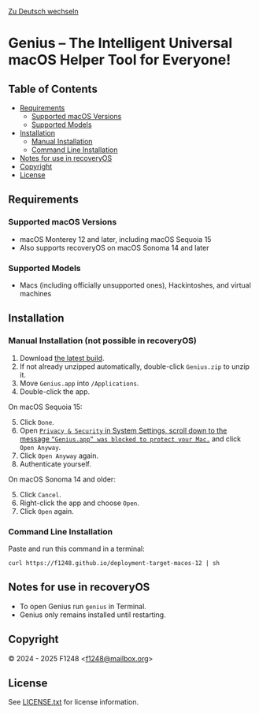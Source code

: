 <!--
© 2024 F1248 <f1248@mailbox.org>
See LICENSE.txt for license information.
-->

[Zu Deutsch wechseln](README_DE.md)

# Genius – The Intelligent Universal macOS Helper Tool for Everyone!

## Table of Contents

- [Requirements](#requirements)
	- [Supported macOS Versions](#supported-macos-versions)
	- [Supported Models](#supported-models)
- [Installation](#installation)
	- [Manual Installation](#manual-installation-not-possible-in-recoveryos)
	- [Command Line Installation](#command-line-installation)
- [Notes for use in recoveryOS](#notes-for-use-in-recoveryos)
- [Copyright](#copyright)
- [License](#license)

## Requirements

### Supported macOS Versions

- macOS Monterey 12 and later, including macOS Sequoia 15
- Also supports recoveryOS on macOS Sonoma 14 and later

### Supported Models

- Macs (including officially unsupported ones), Hackintoshes, and virtual machines

## Installation

### Manual Installation (not possible in recoveryOS)

1. Download [the latest build](https://nightly.link/F1248/Genius/workflows/Build-Genius/deployment-target-macos-12/Genius.zip).
2. If not already unzipped automatically, double-click `Genius.zip` to unzip it.
3. Move `Genius.app` into `/Applications`.
4. Double-click the app.

On macOS Sequoia 15:

5. Click `Done`.
6. Open [`Privacy & Security` in System Settings, scroll down to the message `“Genius.app” was blocked to protect your Mac.`](https://f1248.github.io/r?d=x-apple.systempreferences:com.apple.settings.PrivacySecurity.extension?Security) and click `Open Anyway`.
7. Click `Open Anyway` again.
8. Authenticate yourself.

On macOS Sonoma 14 and older:

5. Click `Cancel`.
6. Right-click the app and choose `Open`.
7. Click `Open` again.

### Command Line Installation

Paste and run this command in a terminal:

```shellsession
curl https://f1248.github.io/deployment-target-macos-12 | sh
```

## Notes for use in recoveryOS

- To open Genius run `genius` in Terminal.
- Genius only remains installed until restarting.

## Copyright
© 2024 - 2025 F1248 <[f1248@mailbox.org](mailto:f1248@mailbox.org)>

## License
See [LICENSE.txt](LICENSE.txt) for license information.
